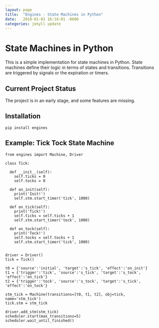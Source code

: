 ```yaml
---
layout: page
title:  "Engines - State Machines in Python"
date:   2018-01-01 16:16:01 -0600
categories: jekyll update
---
```


# State Machines in Python

This is a simple implementation for state machines in Python.
State machines define their logic in terms of states and transitions.
Transitions are triggered by signals or the expiration or timers.


## Current Project Status

The project is in an early stage, and some features are missing.


## Installation

    pip install engines


## Example: Tick Tock State Machine

    from engines import Machine, Driver

    class Tick:

      def __init__(self):
        self.ticks = 0
        self.tocks = 0

      def on_init(self):
        print('Init!')
        self.stm.start_timer('tick', 1000)

      def on_tick(self):
        print('Tick!')
        self.ticks = self.ticks + 1
        self.stm.start_timer('tock', 1000)

      def on_tock(self):
        print('Tock!')
        self.tocks = self.tocks + 1
        self.stm.start_timer('tick', 1000)


    driver = Driver()
    tick = Tick()

    t0 = {'source':'initial', 'target':'s_tick', 'effect':'on_init'}
    t1 = {'trigger':'tick', 'source':'s_tick', 'target':'s_tock', 'effect':'on_tick'}
    t2 = {'trigger':'tock', 'source':'s_tock', 'target':'s_tick', 'effect':'on_tock'}

    stm_tick = Machine(transitions=[t0, t1, t2], obj=tick, name='stm_tick')
    tick.stm = stm_tick

    driver.add_stm(stm_tick)
    scheduler.start(max_transitions=5)
    scheduler.wait_until_finished()
